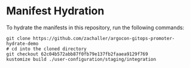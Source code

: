 # Manifest Hydration

To hydrate the manifests in this repository, run the following commands:

```shell
git clone https://github.com/zachaller/argocon-gitops-promoter-hydrate-demo
# cd into the cloned directory
git checkout 62c04b572abb87f0fb79e137fb2faaea9129f769
kustomize build ./user-configuration/staging/integration
```
